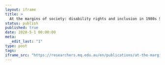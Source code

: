 ```yaml
---
layout: iframe
title: >
  At the margins of society: disability rights and inclusion in 1980s Singapore
status: publish
published: true
date: 2020-5-1 00:00:00
meta:
  _edit_last: "1"
type: post
tags:
iframe_src: "https://researchers.mq.edu.au/en/publications/at-the-margins-of-society-disability-rights-and-inclusion-in-1980"
---
```

        